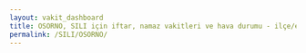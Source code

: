 ```yaml
---
layout: vakit_dashboard
title: OSORNO, SILI için iftar, namaz vakitleri ve hava durumu - ilçe/eyalet seç
permalink: /SILI/OSORNO/
---
```


<script type="text/javascript">
  var GLOBAL_COUNTRY = 'SILI';
  var GLOBAL_CITY = 'OSORNO';
  var GLOBAL_STATE = '';
  var lat = 72;
  var lon = 21;
</script>

